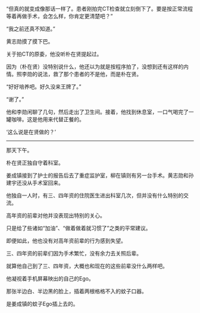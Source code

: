 “但真的就变成像那话一样了。患者刚拍完CT检查就立刻倒下了。要是按正常流程等着再做手术，会怎么样，你肯定更清楚吧？”

“我之前还真不知道。”

黄志勋摸了摸下巴。

关于拍CT的原委，他没听朴在贤提起过。

因为（朴在贤）没特别说什么，他还以为就是按程序拍了，没想到还有这样的内情。照李勋的说法，救了那个患者的不是他，而是朴在贤。

“好好培养吧。好久没来王牌了。”

“谢了。”

他和李勋闲聊了几句，然后走出了卫生间。接着，他找到休息室，一口气喝完了一罐咖啡。这是他用来代替正餐的。

‘这么说是在贤做的？’

* * *

那天下午。

朴在贤正独自守着科室。

姜成镇接到了护士的报告后去了重症监护室，柳在镇则有另一台手术。黄志勋和孙建宇还没从手术室回来。

他独自一人时，有三、四年资的住院医生进出科室几次，但并没有什么特别的交流。

高年资的前辈对他并没表现出特别的关心。

只是给了些诸如“加油”、“做着做着就习惯了”之类的平常建议。

即便如此，他也没有对高年资前辈的行为感到失望。

三、四年资的前辈们因为手术繁忙，没有余力去关照后辈。

就算他自己到了三、四年资，大概也和现在的这些前辈没什么两样吧。

他凝视着手机屏幕映出的自己的Ego。

那张半边白、半边黑的脸上，插着两根格格不入的蚊子口器。

是姜成镇的蚊子Ego插上去的。